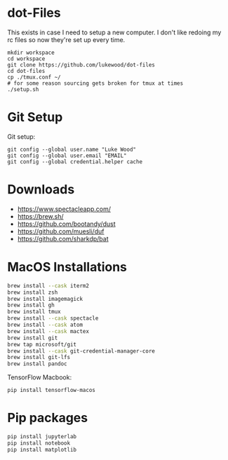 # dot-Files
This exists in case I need to setup a new computer.
I don't like redoing my rc files so now they're set up every time.

```
mkdir workspace
cd workspace
git clone https://github.com/lukewood/dot-files
cd dot-files
cp ./tmux.conf ~/
# for some reason sourcing gets broken for tmux at times
./setup.sh
```

# Git Setup

Git setup:
```
git config --global user.name "Luke Wood"
git config --global user.email "EMAIL"
git config --global credential.helper cache
```

# Downloads

- https://www.spectacleapp.com/
- https://brew.sh/
- https://github.com/bootandy/dust
- https://github.com/muesli/duf
- https://github.com/sharkdp/bat

# MacOS Installations

```bash
brew install --cask iterm2
brew install zsh
brew install imagemagick
brew install gh
brew install tmux
brew install --cask spectacle
brew install --cask atom
brew install --cask mactex
brew install git
brew tap microsoft/git
brew install --cask git-credential-manager-core
brew install git-lfs
brew install pandoc
```

TensorFlow Macbook:
```
pip install tensorflow-macos
```

# Pip packages

```bash
pip install jupyterlab
pip install notebook
pip install matplotlib
```

